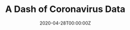 ---
authors:
- admin
categories:
- Education
date: "2020-04-28T00:00:00Z"
draft: true
featured: false
image:
  caption: ""
  focal_point: ""
  placement: 2
  preview_only: true
lastmod: "2020-04-01T00:00:00Z"
projects: []
subtitle: ''
summary: After working with COVID-19 data from Johns Hopkins university through AWS, I thought it would be a good idea to make a dashboard to share information with others. This blog features the Dash library, which helps to build dashboards in Python!
tags:
- PySpark
- Boto3
- Pandas
- Dash
- HTML
- CSS
- Plotly
- Flask
- PyCharm
title: A Dash of Coronavirus Data
---